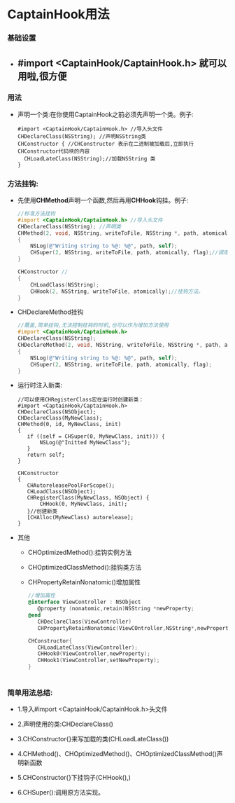 # CaptainHook用法



### 基础设置

+ ## #import <CaptainHook/CaptainHook.h> 就可以用啦,很方便



### 用法

+ 声明一个类:在你使用CaptainHook之前必须先声明一个类。例子:

  ```objc
  #import <CaptainHook/CaptainHook.h> //导入头文件
  CHDeclareClass(NSString); //声明NSString类
  CHConstructor { //CHConstructor 表示在二进制被加载后,立即执行CHConstructor代码块的内容
    CHLoadLateClass(NSString);//加载NSString 类
  }
  ```



### 方法挂钩:

+ 先使用**CHMethod**声明一个函数,然后再用**CHHook**钩挂。例子:

  ```objective-c
  //标准方法挂钩
  #import <CaptainHook/CaptainHook.h> //导入头文件
  CHDeclareClass(NSString); //声明类
  CHMethod(2, void, NSString, writeToFile, NSString *, path, atomically, BOOL, flag)//声明一个方法来挂钩。参数1:代表两个参数相当于于CHMethod2(),参数2:为返回类型,参数3:为哪个类的方法,参数4:方法名,参数5:参数的类型,参数6:参数类型名字,参数7:第2个参数的方法名,参数7:参数类型,参数8:参数类型的名字
  {
      NSLog(@"Writing string to %@: %@", path, self);
      CHSuper(2, NSString, writeToFile, path, atomically, flag);//调用原来的实现
  }
  
  CHConstructor //
  {
      CHLoadClass(NSString);
      CHHook(2, NSString, writeToFile, atomically);//挂钩方法。
  }
  
  
  ```


+ CHDeclareMethod挂钩

  ```objective-c
  //覆盖,简单挂钩,无法控制挂钩的时机,也可以作为增加方法使用
  #import <CaptainHook/CaptainHook.h>
  CHDeclareClass(NSString);
  CHDeclareMethod(2, void, NSString, writeToFile, NSString *, path, atomically, BOOL, flag)
  {
      NSLog(@"Writing string to %@: %@", path, self);
      CHSuper(2, NSString, writeToFile, path, atomically, flag);
  }
  ```


+ 运行时注入新类:

   ```objc
  //可以使用CHRegisterClass宏在运行时创建新类：
  #import <CaptainHook/CaptainHook.h>
  CHDeclareClass(NSObject);
  CHDeclareClass(MyNewClass);
  CHMethod(0, id, MyNewClass, init)
  {
      if ((self = CHSuper(0, MyNewClass, init))) {
          NSLog(@"Initted MyNewClass");
      }
      return self;
  }
  
  CHConstructor
  {
      CHAutoreleasePoolForScope();
      CHLoadClass(NSObject);
      CHRegisterClass(MyNewClass, NSObject) {
          CHHook(0, MyNewClass, init);
      }//创建新类
      [CHAlloc(MyNewClass) autorelease];
  }
   ```

+ 其他

  + CHOptimizedMethod():挂钩实例方法

  + CHOptimizedClassMethod():挂钩类方法

  + CHPropertyRetainNonatomic()增加属性

     ```objective-c
    //增加属性
    @interface ViewController : NSObject
        @property (nonatomic,retain)NSString *newProperty;
    @end
        CHDeclareClass(ViewController)
        CHPropertyRetainNonatomic(ViewCOntroller,NSString*,newProperty,setNewProperty);
    
    CHConstructor{
        CHLoadLateClass(ViewController);
        CHHook0(ViewController,newProperty);
        CHHook1(ViewController,setNewProperty);
    }
        
     ```


### 简单用法总结:

+ 1.导入#import <CaptainHook/CaptainHook.h>头文件
+ 2.声明使用的类:CHDeclareClass() 
+ 3.CHConstructor{}来写加载的类(CHLoadLateClass())

+ 4.CHMethod()、CHOptimizedMethod()、CHOptimizedClassMethod()声明新函数
+ 5.CHConstructor{}下挂钩子(CHHook(),)
+ 6.CHSuper():调用原方法实现。